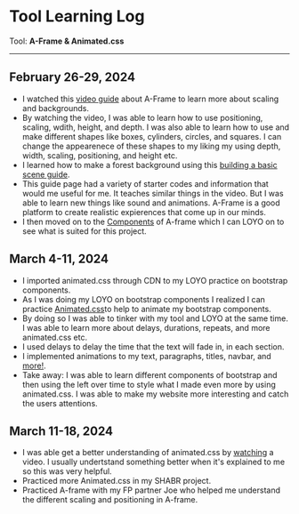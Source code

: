 # Tool Learning Log

Tool: **A-Frame & Animated.css**

---

## February 26-29, 2024
* I watched this [video guide](https://www.youtube.com/watch?v=ktjMCanKNLk&list=PL8MkBHej75fJD-HveDzm4xKrciC5VfYuV) about A-Frame to learn more about scaling and backgrounds.
* By watching the video, I was able to learn how to use positioning, scaling, wdith, height, and depth. I was also able to learn how to use and make different shapes like boxes, cylinders, circles, and squares. I can change the appearenece of these shapes to my liking my using depth, width, scaling, positioning, and height etc.
* I learned how to make a forest background using this [building a basic scene guide](https://aframe.io/docs/1.5.0/guides/building-a-basic-scene.html).
* This guide page had a variety of starter codes and information that would me useful for me. It teaches similar things in the video. But I was able to learn new things like sound and animations. A-Frame is a good platform to create realistic expierences that come up in our minds.
* I then moved on to the [Components](https://aframe.io/docs/1.5.0/core/component.html) of A-frame which I can LOYO on to see what is suited for this project.

## March 4-11, 2024
* I imported animated.css through CDN to my LOYO practice on bootstrap components.
* As I was doing my LOYO on bootstrap components I realized I can practice [Animated.css](https://animate.style/)to help to animate my bootstrap components.
* By doing so I was able to tinker with my tool and LOYO at the same time. I was able to learn more about delays, durations, repeats, and more animated.css etc.
* I used delays to delay the time that the text will fade in, in each section.
* I implemented animations to my text, paragraphs, titles, navbar, and [more!](https://github.com/hstatsep-students/bootstrap-components-practice-Jimmyl6413/blob/main/index.html).
* Take away: I was able to learn different components of bootstrap and then using the left over time to style what I made even more by using animated.css. I was able to make my website more interesting and catch the users attentions.

## March 11-18, 2024
* I was able get a better understanding of animated.css by [watching](https://www.youtube.com/watch?v=VzbBcVRquYA) a video. I usually undertstand something better when it's explained to me so this was very helpful.
* Practiced more Animated.css in my SHABR project.
* Practiced A-frame with my FP partner Joe who helped me understand the different scaling and positioning in A-frame.





<!--
* Links you used today (websites, videos, etc)
* Things you tried, progress you made, etc
* Challenges, a-ha moments, etc
* Questions you still have
* What you're going to try next
-->
